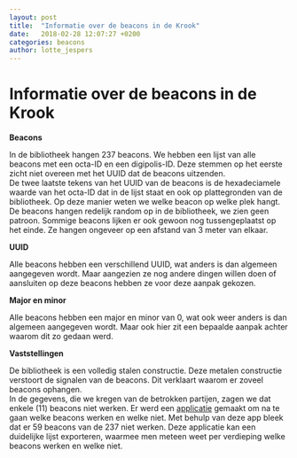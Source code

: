```yaml
---
layout: post
title:  "Informatie over de beacons in de Krook"
date:   2018-02-28 12:07:27 +0200
categories: beacons
author: lotte_jespers
---
```

# Informatie over de beacons in de Krook

<b>Beacons</b>
<p>In de bibliotheek hangen 237 beacons. 
We hebben een lijst van alle beacons met een octa-ID en een digipolis-ID. Deze stemmen op het eerste zicht niet overeen met het UUID dat de beacons uitzenden. <br>
De twee laatste tekens van het UUID van de beacons is de hexadeciamele waarde van het octa-ID dat in de lijst staat en ook op plattegronden van de bibliotheek. Op deze manier weten we welke beacon op welke plek hangt. <br>
De beacons hangen redelijk random op in de bibliotheek, we zien geen patroon. Sommige beacons lijken er ook gewoon nog tussengeplaatst op het einde. Ze hangen ongeveer op een afstand van 3 meter van elkaar.</p>

<b>UUID</b>
<p>Alle beacons hebben een verschillend UUID, wat anders is dan algemeen aangegeven wordt. Maar aangezien ze nog andere dingen willen doen of aansluiten op deze beacons hebben ze voor deze aanpak gekozen.</p>

<b>Major en minor</b>
<p>Alle beacons hebben een major en minor van 0, wat ook weer anders is dan algemeen aangegeven wordt. Maar ook hier zit een bepaalde aanpak achter waarom dit zo gedaan werd.</p>

<b>Vaststellingen</b> 
<p>De bibliotheek is een volledig stalen constructie. Deze metalen constructie verstoort de signalen van de beacons. Dit verklaart waarom er zoveel beacons ophangen. <br>
In de gegevens, die we kregen van de betrokken partijen, zagen we dat enkele (11) beacons niet werken. Er werd een <a href="https://lotteje.github.io/beaconblog/android/2018/03/21/werkende-beacons.html">applicatie</a> gemaakt om na te gaan welke beacons werken en welke niet. Met behulp van deze app bleek dat er 59 beacons van de 237 niet werken. Deze applicatie kan een duidelijke lijst exporteren, waarmee men meteen weet per verdieping welke beacons werken en welke niet.
 </p>  

